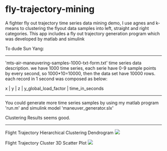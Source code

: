 # fly-trajectory-mining
A fighter fly out trajectory time series data mining demo, I use agnes and k-means to clustering the flyout data samples into left, straight and right categories. This app includes a fly out trajectory generation program which was developed by matlab and simulink 


To dude Sun Yang:
______________________________


'mts-air-maneuvering-samples-1000-txt-form.txt' time series data description.
 we have 1000 time series, each serie have 0-9 sample points by every second, so 1000*10=10000, then the data set have 10000 rows.
 each record in 1 second was composed as below:
 
 x | y | z | y_global_load_factor | time_in_seconds


______________________________

You could generate more time series samples by using my matlab program 'run.m' and simulink model 'maneuver_generator.slx'


Clustering Results seems good. 
______________________________
Flight Trajectory Hierarchical Clustering Dendrogram
![](https://raw.githubusercontent.com/HaiyinPiao/fly-trajectory-mining/raw/master/plot_dendrogram.png)

Flight Trajectory Cluster 3D Scatter Plot
![](https://raw.githubusercontent.com/HaiyinPiao/fly-trajectory-mining/raw/master/3d_traj_scatter.png)
